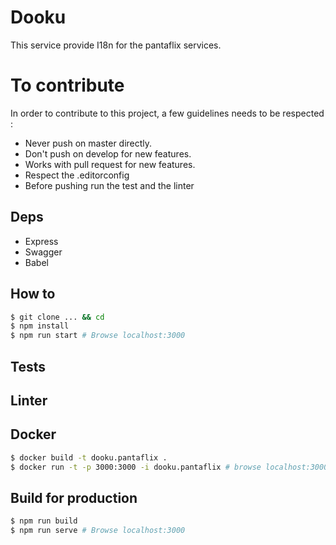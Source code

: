 # Dooku

This service provide I18n for the pantaflix services.

# To contribute

In order to contribute to this project, a few guidelines needs to be respected :

- Never push on master directly.
- Don't push on develop for new features.
- Works with pull request for new features.
- Respect the .editorconfig
- Before pushing run the test and the linter



## Deps

- Express
- Swagger
- Babel

## How to

```bash
$ git clone ... && cd
$ npm install
$ npm run start # Browse localhost:3000
```


## Tests


## Linter


## Docker

```bash
$ docker build -t dooku.pantaflix .
$ docker run -t -p 3000:3000 -i dooku.pantaflix # browse localhost:3000
```


## Build for production

```bash
$ npm run build
$ npm run serve # Browse localhost:3000
```
